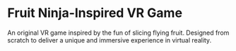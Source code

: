 # Fruit Ninja-Inspired VR Game

An original VR game inspired by the fun of slicing flying fruit. Designed from scratch to deliver a unique and immersive experience in virtual reality.
